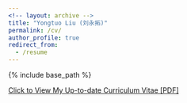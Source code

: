 ```yaml
---
<!-- layout: archive -->
title: "Yongtuo Liu (刘永拓)"
permalink: /cv/
author_profile: true
redirect_from:
  - /resume
---
```


{% include base_path %}


<!--Education
======
* M.Sc. in School of Computer Science and Engineering, South China University of Technology, 2018 - Now
* B.S. in School of Electrical Engineering and Automation, China University of Mining and Technology, 2011 - 2015
Work experience
======
* Hong Kong University of Science and Technology (HKUST), Jul. 2020 - present
  * Duties included: Do research in action localization and apply to the private data
  * Supervisor: Prof. Dan Xu
* China Nuclear Power Technology Research Institute, Jul. 2015 - Mar. 2018
  * Duties included: R&D Simulation and Control Engineer, conduct research on steam turbine control system
  * Supervisor: Dr. Feng Wang
-->


<!-- 
Awards
======
Chinese National Scholarship, by Minister of Education of China, 2017

<!-- 
Projects
======
National Innovation and Entrepreneurship Project
- Title: Autonomous Navigation of Mobile Robot Based on Laser
- Role: Captain
- Project Evaluation: Excellent
- Duties included: I mainly did research on local path planning of robots, which made the robots can avoid obstacles and walk more smoothly in different environments. On the basis of the research, we use the genetic algorithm to find the optimal parameter set within the empirical range of the given parameters for robot to make the ideal behavior.
- Supervisor: Prof. Sheng Bi

<!-- 
Publications
======
  <ul>{% for post in site.publications %}
    {% include archive-single-cv.html %}
  {% endfor %}</ul>
  
<!-- 
Talks
======
  <ul>{% for post in site.talks %}
    {% include archive-single-talk-cv.html %}
  {% endfor %}</ul>
  

<!-- Teaching
======
  <ul>{% for post in site.teaching %}
    {% include archive-single-cv.html %}
  {% endfor %}</ul> -->

<!-- [Download Resume(EN)](https://harlanhong.github.io/Projects/Resume/FatingHong_CV.pdf) -->

[Click to View My Up-to-date Curriculum Vitae [PDF]](http://yongtuoliu.github.io/files/YongtuoLiu_cv.pdf)
